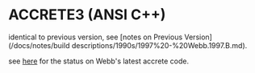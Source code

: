 # ACCRETE3 (ANSI C++)

identical to previous version, see [notes on Previous Version](/docs/notes/build descriptions/1990s/1997%20-%20Webb.1997.B.md).

see [here](/docs/notes/branches%20&%20forks%20&%20stubs/pre-github/webb.md) for the status on Webb's latest accrete 
code.